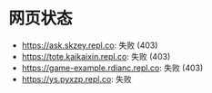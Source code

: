 # 网页状态
- https://ask.skzey.repl.co: 失败 (403)
- https://tote.kaikaixin.repl.co: 失败 (403)
- https://game-example.rdianc.repl.co: 失败 (403)
- https://ys.pyxzp.repl.co: 失败
